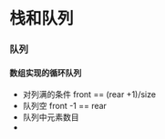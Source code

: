 # 栈和队列



### 队列

#### 数组实现的循环队列

* 对列满的条件  front == (rear +1)/size
* 队列空 front -1 == rear 
* 队列中元素数目
* 